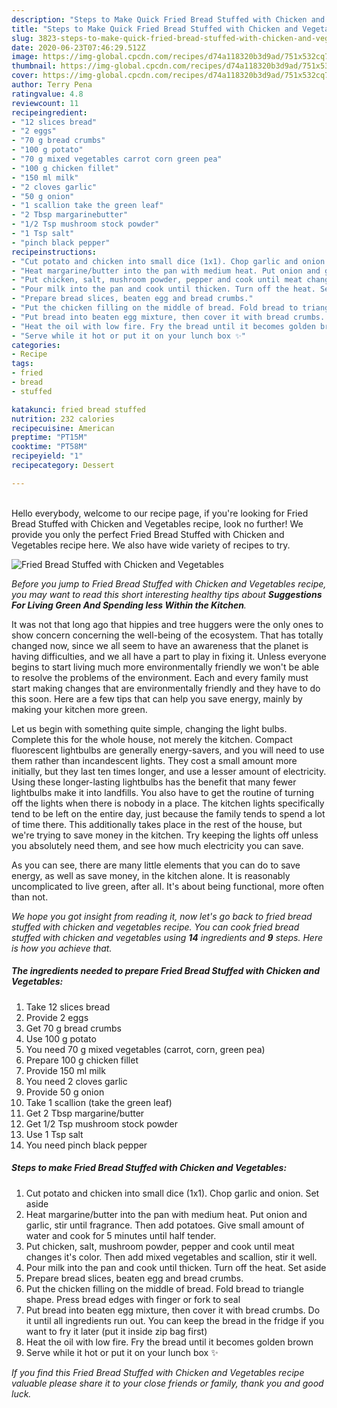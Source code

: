 ```yaml
---
description: "Steps to Make Quick Fried Bread Stuffed with Chicken and Vegetables"
title: "Steps to Make Quick Fried Bread Stuffed with Chicken and Vegetables"
slug: 3823-steps-to-make-quick-fried-bread-stuffed-with-chicken-and-vegetables
date: 2020-06-23T07:46:29.512Z
image: https://img-global.cpcdn.com/recipes/d74a118320b3d9ad/751x532cq70/fried-bread-stuffed-with-chicken-and-vegetables-recipe-main-photo.jpg
thumbnail: https://img-global.cpcdn.com/recipes/d74a118320b3d9ad/751x532cq70/fried-bread-stuffed-with-chicken-and-vegetables-recipe-main-photo.jpg
cover: https://img-global.cpcdn.com/recipes/d74a118320b3d9ad/751x532cq70/fried-bread-stuffed-with-chicken-and-vegetables-recipe-main-photo.jpg
author: Terry Pena
ratingvalue: 4.8
reviewcount: 11
recipeingredient:
- "12 slices bread"
- "2 eggs"
- "70 g bread crumbs"
- "100 g potato"
- "70 g mixed vegetables carrot corn green pea"
- "100 g chicken fillet"
- "150 ml milk"
- "2 cloves garlic"
- "50 g onion"
- "1 scallion take the green leaf"
- "2 Tbsp margarinebutter"
- "1/2 Tsp mushroom stock powder"
- "1 Tsp salt"
- "pinch black pepper"
recipeinstructions:
- "Cut potato and chicken into small dice (1x1). Chop garlic and onion. Set aside"
- "Heat margarine/butter into the pan with medium heat. Put onion and garlic, stir until fragrance. Then add potatoes. Give small amount of water and cook for 5 minutes until half tender."
- "Put chicken, salt, mushroom powder, pepper and cook until meat changes it&#39;s color. Then add mixed vegetables and scallion, stir it well."
- "Pour milk into the pan and cook until thicken. Turn off the heat. Set aside"
- "Prepare bread slices, beaten egg and bread crumbs."
- "Put the chicken filling on the middle of bread. Fold bread to triangle shape. Press bread edges with finger or fork to seal"
- "Put bread into beaten egg mixture, then cover it with bread crumbs. Do it until all ingredients run out. You can keep the bread in the fridge if you want to fry it later (put it inside zip bag first)"
- "Heat the oil with low fire. Fry the bread until it becomes golden brown"
- "Serve while it hot or put it on your lunch box ✨"
categories:
- Recipe
tags:
- fried
- bread
- stuffed

katakunci: fried bread stuffed 
nutrition: 232 calories
recipecuisine: American
preptime: "PT15M"
cooktime: "PT58M"
recipeyield: "1"
recipecategory: Dessert

---
```

<br>
Hello everybody, welcome to our recipe page, if you're looking for Fried Bread Stuffed with Chicken and Vegetables recipe, look no further! We provide you only the perfect Fried Bread Stuffed with Chicken and Vegetables recipe here. We also have wide variety of recipes to try.
<br>


![Fried Bread Stuffed with Chicken and Vegetables](https://img-global.cpcdn.com/recipes/d74a118320b3d9ad/751x532cq70/fried-bread-stuffed-with-chicken-and-vegetables-recipe-main-photo.jpg)

<i>Before you jump to Fried Bread Stuffed with Chicken and Vegetables recipe, you may want to read this short interesting healthy tips about 
<strong>Suggestions For Living Green And Spending less Within the Kitchen</strong>.</i>
</br>

It was not that long ago that hippies and tree huggers were the only ones to show concern concerning the well-being of the ecosystem. That has totally changed now, since we all seem to have an awareness that the planet is having difficulties, and we all have a part to play in fixing it. Unless everyone begins to start living much more environmentally friendly we won't be able to resolve the problems of the environment. Each and every family must start making changes that are environmentally friendly and they have to do this soon. Here are a few tips that can help you save energy, mainly by making your kitchen more green.

Let us begin with something quite simple, changing the light bulbs. Complete this for the whole house, not merely the kitchen. Compact fluorescent lightbulbs are generally energy-savers, and you will need to use them rather than incandescent lights. They cost a small amount more initially, but they last ten times longer, and use a lesser amount of electricity. Using these longer-lasting lightbulbs has the benefit that many fewer lightbulbs make it into landfills. You also have to get the routine of turning off the lights when there is nobody in a place. The kitchen lights specifically tend to be left on the entire day, just because the family tends to spend a lot of time there. This additionally takes place in the rest of the house, but we're trying to save money in the kitchen. Try keeping the lights off unless you absolutely need them, and see how much electricity you can save.

As you can see, there are many little elements that you can do to save energy, as well as save money, in the kitchen alone. It is reasonably uncomplicated to live green, after all. It's about being functional, more often than not.


<i>We hope you got insight from reading it, now let's go back to fried bread stuffed with chicken and vegetables recipe. You can cook fried bread stuffed with chicken and vegetables using <strong>14</strong> ingredients and <strong>9</strong> steps. Here is how you achieve that.
</i>

##### The ingredients needed to prepare Fried Bread Stuffed with Chicken and Vegetables:

1. Take 12 slices bread
1. Provide 2 eggs
1. Get 70 g bread crumbs
1. Use 100 g potato
1. You need 70 g mixed vegetables (carrot, corn, green pea)
1. Prepare 100 g chicken fillet
1. Provide 150 ml milk
1. You need 2 cloves garlic
1. Provide 50 g onion
1. Take 1 scallion (take the green leaf)
1. Get 2 Tbsp margarine/butter
1. Get 1/2 Tsp mushroom stock powder
1. Use 1 Tsp salt
1. You need pinch black pepper


##### Steps to make Fried Bread Stuffed with Chicken and Vegetables:

1. Cut potato and chicken into small dice (1x1). Chop garlic and onion. Set aside
1. Heat margarine/butter into the pan with medium heat. Put onion and garlic, stir until fragrance. Then add potatoes. Give small amount of water and cook for 5 minutes until half tender.
1. Put chicken, salt, mushroom powder, pepper and cook until meat changes it&#39;s color. Then add mixed vegetables and scallion, stir it well.
1. Pour milk into the pan and cook until thicken. Turn off the heat. Set aside
1. Prepare bread slices, beaten egg and bread crumbs.
1. Put the chicken filling on the middle of bread. Fold bread to triangle shape. Press bread edges with finger or fork to seal
1. Put bread into beaten egg mixture, then cover it with bread crumbs. Do it until all ingredients run out. You can keep the bread in the fridge if you want to fry it later (put it inside zip bag first)
1. Heat the oil with low fire. Fry the bread until it becomes golden brown
1. Serve while it hot or put it on your lunch box ✨


<i>If you find this Fried Bread Stuffed with Chicken and Vegetables recipe valuable please share it to your close friends or family, thank you and good luck.</i>
